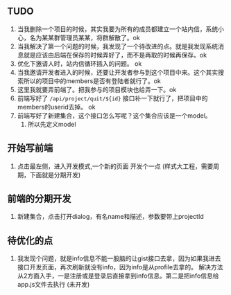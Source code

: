 ## TUDO

1. 当我删除一个项目的时候，其实我要为所有的成员都建立一个站内信，系统小心，名为某某群管理员某某，将群解散了。ok
2. 当我解决了第一个问题的时候，我发现了一个待改进的点。就是我发现系统消息就是应该由后端在保存的时候弄好了，而不是再取的时候再保存。ok
3. 优化下邀请人时，站内信循环插入的问题。 ok
4. 当我邀请开发者进入的时候，还要让开发者参与到这个项目中来。这个其实搜索所以的项目中的members是否有登陆者就行了。ok
5. 这里我就要弄前端了。把我参与的项目模块也给弄一下。ok
6. 前端写好了 `/api/project/quit/${id}` 接口补一下就行了，把项目中的members的userid去掉。 ok
7. 前端写好了新建集合，这个接口怎么写呢？这个集合应该是一个model。
   1. 所以先定义model


## 开始写前端
1. 点击最左侧，进入开发模式,一个新的页面 开发个一点 (样式大工程，需要周期，下面就是分期开发)

## 前端的分期开发
1. 新建集合，点击打开dialog，有名name和描述，参数要带上projectId

## 待优化的点
1. 我发现个问题，就是info信息不能一股脑的让gist接口去拿，因为如果我进去接口开发页面，再次刷新就没有info，因为info是从profile去拿的。
解决方法从2方面入手，一是注册或是登录后直接拿到info信息。第二是把info信息给app.js文件去执行 (未开发)
